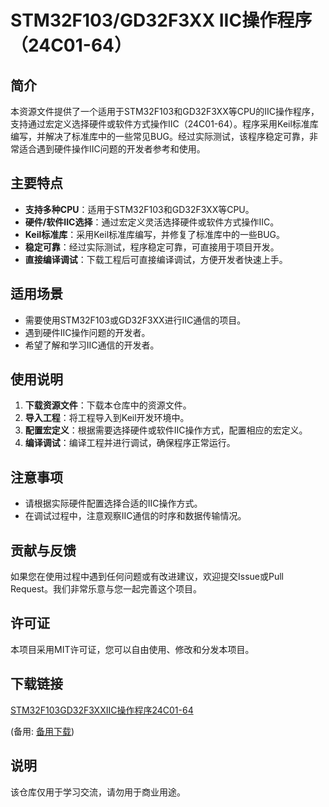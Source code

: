 # STM32F103/GD32F3XX IIC操作程序（24C01-64）

## 简介

本资源文件提供了一个适用于STM32F103和GD32F3XX等CPU的IIC操作程序，支持通过宏定义选择硬件或软件方式操作IIC（24C01-64）。程序采用Keil标准库编写，并解决了标准库中的一些常见BUG。经过实际测试，该程序稳定可靠，非常适合遇到硬件操作IIC问题的开发者参考和使用。

## 主要特点

- **支持多种CPU**：适用于STM32F103和GD32F3XX等CPU。
- **硬件/软件IIC选择**：通过宏定义灵活选择硬件或软件方式操作IIC。
- **Keil标准库**：采用Keil标准库编写，并修复了标准库中的一些BUG。
- **稳定可靠**：经过实际测试，程序稳定可靠，可直接用于项目开发。
- **直接编译调试**：下载工程后可直接编译调试，方便开发者快速上手。

## 适用场景

- 需要使用STM32F103或GD32F3XX进行IIC通信的项目。
- 遇到硬件IIC操作问题的开发者。
- 希望了解和学习IIC通信的开发者。

## 使用说明

1. **下载资源文件**：下载本仓库中的资源文件。
2. **导入工程**：将工程导入到Keil开发环境中。
3. **配置宏定义**：根据需要选择硬件或软件IIC操作方式，配置相应的宏定义。
4. **编译调试**：编译工程并进行调试，确保程序正常运行。

## 注意事项

- 请根据实际硬件配置选择合适的IIC操作方式。
- 在调试过程中，注意观察IIC通信的时序和数据传输情况。

## 贡献与反馈

如果您在使用过程中遇到任何问题或有改进建议，欢迎提交Issue或Pull Request。我们非常乐意与您一起完善这个项目。

## 许可证

本项目采用MIT许可证，您可以自由使用、修改和分发本项目。

## 下载链接
[STM32F103GD32F3XXIIC操作程序24C01-64](https://pan.quark.cn/s/4b97256f7718) 

(备用: [备用下载](https://pan.baidu.com/s/1zfr7ATbsbHXYXx73O5bJBQ?pwd=1234))

## 说明

该仓库仅用于学习交流，请勿用于商业用途。

